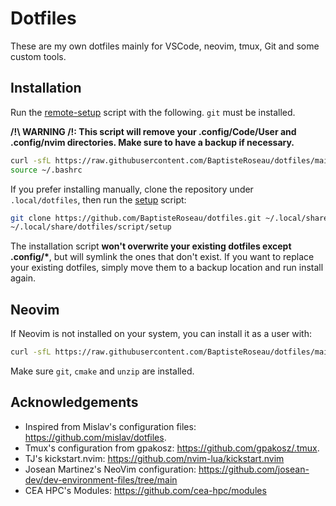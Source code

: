 # Dotfiles

These are my own dotfiles mainly for VSCode, neovim, tmux, Git and some custom tools.

## Installation

Run the [remote-setup](scripts/remote-setup) script with the following. `git` must be installed.

**/!\ WARNING /!\: This script will remove your .config/Code/User and .config/nvim directories. Make sure to have a backup if necessary.**

```sh
curl -sfL https://raw.githubusercontent.com/BaptisteRoseau/dotfiles/main/scripts/remote-setup | bash -
source ~/.bashrc
```

If you prefer installing manually, clone the repository under `.local/dotfiles`, then run the [setup](scripts/setup) script:

```sh
git clone https://github.com/BaptisteRoseau/dotfiles.git ~/.local/share/dotfiles
~/.local/share/dotfiles/script/setup
```

The installation script **won't overwrite your existing dotfiles except .config/\***, but will symlink
the ones that don't exist. If you want to replace your existing dotfiles, simply
move them to a backup location and run install again.

## Neovim

If Neovim is not installed on your system, you can install it as a user with:

```sh
curl -sfL https://raw.githubusercontent.com/BaptisteRoseau/dotfiles/main/scripts/install-neovim | bash -
```

Make sure `git`, `cmake` and `unzip` are installed.

## Acknowledgements

-   Inspired from Mislav's configuration files: <https://github.com/mislav/dotfiles>.
-   Tmux's configuration from gpakosz: <https://github.com/gpakosz/.tmux>.
-   TJ's kickstart.nvim: <https://github.com/nvim-lua/kickstart.nvim>
-   Josean Martinez's NeoVim configuration: <https://github.com/josean-dev/dev-environment-files/tree/main>
-   CEA HPC's Modules: <https://github.com/cea-hpc/modules>
